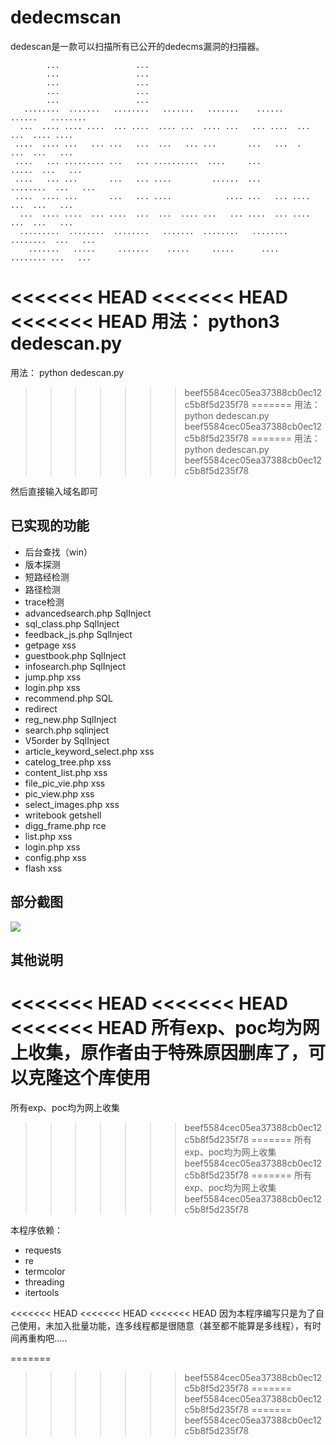 # dedecmscan



dedescan是一款可以扫描所有已公开的dedecms漏洞的扫描器。

```
        ...                 ...                                                     
        ...                 ...                                                     
        ...                 ...                                                     
        ...                 ...                                                     
        ...                 ...                                                     
   ........  .......   ........   .......   .......    ......    ......   ........  
  ...  .... .... ....  ... ....  .... ...  .... ...   ... ....  ...  ...  .... .... 
 ....  .... ...   ... ...   ...  ...   ... ...       ...   ...  .    ...  ...   ... 
 ....   ... ......... ...   ... ..........  ....     ...           .....  ...   ... 
 ....   ... ...       ...   ... ....         ......  ...        ........  ...   ... 
 ....  .... ...       ...   ... ....            .... ...   ... ....  ...  ...   ... 
  ...  .... ....  ... ....  ...  ...  .... ...   ... ....  ... ....  ...  ...   ... 
  .........  ........  ........   .......  ........   ........  ........  ...   ... 
    .......   .....     .......    .....     .....      ....     ........ ...   ... 

```

<<<<<<< HEAD
<<<<<<< HEAD
<<<<<<< HEAD
用法： python3 dedescan.py
=======
用法： python dedescan.py
>>>>>>> beef5584cec05ea37388cb0ec12c5b8f5d235f78
=======
用法： python dedescan.py
>>>>>>> beef5584cec05ea37388cb0ec12c5b8f5d235f78
=======
用法： python dedescan.py
>>>>>>> beef5584cec05ea37388cb0ec12c5b8f5d235f78

然后直接输入域名即可

## 已实现的功能

- 后台查找（win）
- 版本探测
- 短路经检测
- 路径检测
- trace检测
- advancedsearch.php SqlInject
- sql_class.php SqlInject
- feedback_js.php SqlInject
- getpage xss
- guestbook.php SqlInject
- infosearch.php SqlInject
- jump.php xss
- login.php xss
- recommend.php SQL 
- redirect
- reg_new.php SqlInject
- search.php sqlinject
- V5order by SqlInject
- article_keyword_select.php xss
- catelog_tree.php xss
- content_list.php xss
- file_pic_vie.php xss
- pic_view.php xss
- select_images.php xss
- writebook getshell
- digg_frame.php  rce
- list.php xss
- login.php xss
- config.php xss
- flash xss

## 部分截图

![](http://ww1.sinaimg.cn/large/007F8GgBly1g61fkee3tnj30pf0cdjta.jpg)

## 其他说明



<<<<<<< HEAD
<<<<<<< HEAD
<<<<<<< HEAD
所有exp、poc均为网上收集，原作者由于特殊原因删库了，可以克隆这个库使用
=======
所有exp、poc均为网上收集
>>>>>>> beef5584cec05ea37388cb0ec12c5b8f5d235f78
=======
所有exp、poc均为网上收集
>>>>>>> beef5584cec05ea37388cb0ec12c5b8f5d235f78
=======
所有exp、poc均为网上收集
>>>>>>> beef5584cec05ea37388cb0ec12c5b8f5d235f78

本程序依赖：

- requests
- re
- termcolor
- threading
- itertools

<<<<<<< HEAD
<<<<<<< HEAD
<<<<<<< HEAD
因为本程序编写只是为了自己使用，未加入批量功能，连多线程都是很随意（甚至都不能算是多线程），有时间再重构吧.....

=======
>>>>>>> beef5584cec05ea37388cb0ec12c5b8f5d235f78
=======
>>>>>>> beef5584cec05ea37388cb0ec12c5b8f5d235f78
=======
>>>>>>> beef5584cec05ea37388cb0ec12c5b8f5d235f78

